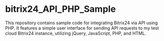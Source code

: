 # bitrix24_API_PHP_Sample
This repository contains sample code for integrating Bitrix24 via API using PHP. It features a simple user interface for sending API requests to my test cloud Bitrix24 instance, utilizing jQuery, JavaScript, PHP, and HTML.
